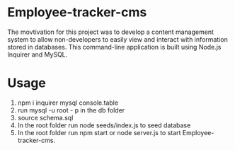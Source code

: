 # Employee-tracker-cms

The movtivation for this project was to develop a content management system to allow non-developers to easily view and interact with information stored in databases. This command-line application is built using Node.js Inquirer and MySQL.

# Usage

1. npm i inquirer mysql console.table
2. run mysql -u root - p in the db folder
3. source schema.sql
4. In the root folder run node seeds/index.js to seed database
5. In the root folder run npm start or node server.js to start Employee-tracker-cms.
